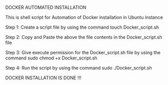 DOCKER AUTOMATED INSTALLATION

This is shell script for Automation of Docker installation in Ubuntu instance

Step 1: Create a script file by using the command touch Docker_script.sh

Step 2: Copy and Paste the above the file contents in the Docker_script.sh file

Step 3: Give execute permission for the Docker_script.sh file by using the command sudo chmod +x Docker_script.sh

Step 4: Run the script by using the command sudo ./Docker_script.sh

DOCKER INSTALLATION IS DONE !!!
